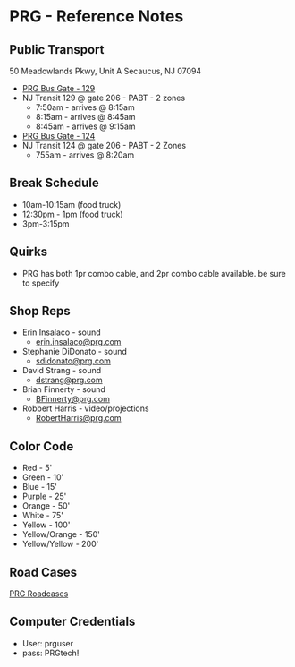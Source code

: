 # PRG - Reference Notes

## Public Transport
50 Meadowlands Pkwy, Unit A
Secaucus, NJ 07094

* [PRG Bus Gate - 129](https://www.portauthoritygate.com/129)
* NJ Transit 129 @ gate 206 - PABT - 2 zones
    * 7:50am - arrives @ 8:15am
    * 8:15am - arrives @ 8:45am
    * 8:45am - arrives @ 9:15am
* [PRG Bus Gate - 124](https://www.portauthoritygate.com/124)
* NJ Transit 124 @ gate 206 - PABT - 2 Zones
	* 755am - arrives @ 8:20am


## Break Schedule
* 10am-10:15am (food truck)
* 12:30pm - 1pm (food truck)
* 3pm-3:15pm

## Quirks
* PRG has both 1pr combo cable, and 2pr combo cable available. be sure to specify

## Shop Reps
* Erin Insalaco - sound
	* erin.insalaco@prg.com
* Stephanie DiDonato - sound
	* sdidonato@prg.com
* David Strang - sound
	* dstrang@prg.com
* Brian Finnerty - sound
	* BFinnerty@prg.com
* Robbert Harris - video/projections
	* RobertHarris@prg.com

## Color Code
* Red - 5'
* Green - 10'
* Blue - 15'
* Purple - 25'
* Orange - 50'
* White - 75'
* Yellow - 100'
* Yellow/Orange - 150'
* Yellow/Yellow - 200'

## Road Cases
[PRG Roadcases](https://soundreferencenotes.com/ref_road_cases.html)

## Computer Credentials
* User: prguser
* pass: PRGtech!
